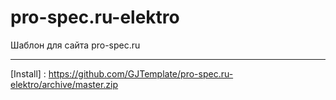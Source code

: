 # pro-spec.ru-elektro
Шаблон для сайта pro-spec.ru
***
[Install]  : https://github.com/GJTemplate/pro-spec.ru-elektro/archive/master.zip


